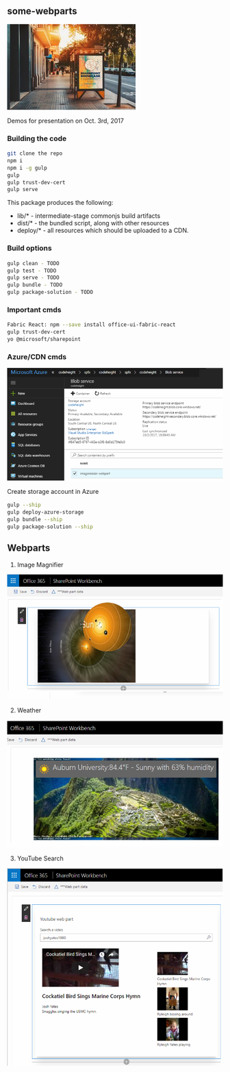## some-webparts

![Auburn SharePoint](https://raw.githubusercontent.com/CodeHeight/TypeScript-Examples/master/images/auburn300x200.jpg)

Demos for presentation on Oct. 3rd, 2017

### Building the code

```bash
git clone the repo
npm i
npm i -g gulp
gulp
gulp trust-dev-cert
gulp serve
```

This package produces the following:

* lib/* - intermediate-stage commonjs build artifacts
* dist/* - the bundled script, along with other resources
* deploy/* - all resources which should be uploaded to a CDN.

### Build options

```bash
gulp clean - TODO
gulp test - TODO
gulp serve - TODO
gulp bundle - TODO
gulp package-solution - TODO
```

### Important cmds

```bash
Fabric React: npm --save install office-ui-fabric-react
gulp trust-dev-cert
yo @microsoft/sharepoint
```

### Azure/CDN cmds

![Azure Storage](https://raw.githubusercontent.com/CodeHeight/TypeScript-Examples/master/images/azure.png)

Create storage account in Azure

```bash
gulp --ship
gulp deploy-azure-storage
gulp bundle --ship
gulp package-solution --ship
```


## Webparts ##

1) Image Magnifier

![Image Magnifier](https://raw.githubusercontent.com/CodeHeight/TypeScript-Examples/master/images/solarsystem.png)

2) Weather

![Weather](https://raw.githubusercontent.com/CodeHeight/TypeScript-Examples/master/images/weather.png)

3) YouTube Search

![Weather](https://raw.githubusercontent.com/CodeHeight/TypeScript-Examples/master/images/youtube.png)

